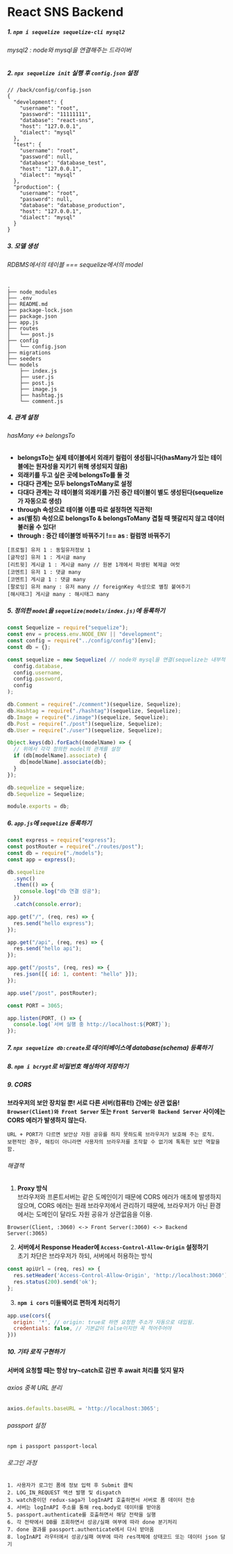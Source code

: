 # React SNS Backend

##### 1. `npm i sequelize sequelize-cli mysql2`

###### mysql2 : node와 mysql을 연결해주는 드라이버


##### 2. `npx sequelize init` 실행 후 `config.json` 설정
```json5
// /back/config/config.json
{
  "development": {
    "username": "root",
    "password": "11111111",
    "database": "react-sns",
    "host": "127.0.0.1",
    "dialect": "mysql"
  },
  "test": {
    "username": "root",
    "password": null,
    "database": "database_test",
    "host": "127.0.0.1",
    "dialect": "mysql"
  },
  "production": {
    "username": "root",
    "password": null,
    "database": "database_production",
    "host": "127.0.0.1",
    "dialect": "mysql"
  }
}

```

##### 3. 모델 생성
###### RDBMS에서의 테이블 === sequelize에서의 model
```
.
├── node_modules
├── .env
├── README.md
├── package-lock.json
├── package.json
├── app.js
├── routes
│   └── post.js
├── config
│   └── config.json
├── migrations
├── seeders
└── models
    ├── index.js
    ├── user.js
    ├── post.js
    ├── image.js
    ├── hashtag.js
    └── comment.js
```

##### 4. 관계 설정
###### hasMany <-> belongsTo
- **belongsTo는 실제 테이블에서 외래키 컬럼이 생성됩니다(hasMany가 있는 테이블에는 원자성을 지키기 위해 생성되지 않음)**
- **외래키를 두고 싶은 곳에 belongsTo를 둘 것**
- **다대다 관계는 모두 belongsToMany로 설정**  
- **다대다 관계는 각 테이블의 외래키를 가진 중간 테이블이 별도 생성된다(sequelize가 자동으로 생성)**
- **through 속성으로 테이블 이름 따로 설정하면 직관적!**
- **as(별칭) 속성으로 belongsTo & belongsToMany 겹칠 때 헷갈리지 않고 데이터 불러올 수 있다!**
- **through : 중간 테이블명 바꿔주기 !== as : 컬럼명 바꿔주기**
```
[프로필] 유저 1 : 동일유저정보 1
[글작성] 유저 1 : 게시글 many
[리트윗] 게시글 1 : 게시글 many // 원본 1개에서 파생된 복제글 여럿
[코멘트] 유저 1 : 댓글 many
[코멘트] 게시글 1 : 댓글 many
[팔로잉] 유저 many : 유저 many // foreignKey 속성으로 별칭 붙여주기
[해시태그] 게시글 many : 해시태그 many
```

##### 5. 정의한 `model`을 `sequelize(models/index.js)`에 등록하기
```js
const Sequelize = require("sequelize");
const env = process.env.NODE_ENV || "development";
const config = require("../config/config")[env];
const db = {};

const sequelize = new Sequelize( // node와 mysql을 연결(sequelize는 내부적으로 mysql2를 사용)
  config.database,
  config.username,
  config.password,
  config
);

db.Comment = require("./comment")(sequelize, Sequelize);
db.Hashtag = require("./hashtag")(sequelize, Sequelize);
db.Image = require("./image")(sequelize, Sequelize);
db.Post = require("./post")(sequelize, Sequelize);
db.User = require("./user")(sequelize, Sequelize);

Object.keys(db).forEach((modelName) => {
  // 위에서 각각 정의한 model의 관계를 설정
  if (db[modelName].associate) {
    db[modelName].associate(db);
  }
});

db.sequelize = sequelize;
db.Sequelize = Sequelize;

module.exports = db;
```
##### 6. `app.js`에 `sequelize` 등록하기
```js
const express = require("express");
const postRouter = require("./routes/post");
const db = require("./models");
const app = express();

db.sequelize
  .sync()
  .then(() => {
    console.log("db 연결 성공");
  })
  .catch(console.error);

app.get("/", (req, res) => {
  res.send("hello express");
});

app.get("/api", (req, res) => {
  res.send("hello api");
});

app.get("/posts", (req, res) => {
  res.json([{ id: 1, content: "hello" }]);
});

app.use("/post", postRouter);

const PORT = 3065;

app.listen(PORT, () => {
  console.log(`서버 실행 중 http://localhost:${PORT}`);
});
```

##### 7. `npx sequelize db:create`로 데이터베이스에 database(schema) 등록하기

##### 8. `npm i bcrypt`로 비밀번호 해싱하여 저장하기

##### 9. CORS
**브라우저의 보안 장치일 뿐! 서로 다른 서버(컴퓨터) 간에는 상관 없음!**
**`Browser(Client)와 Front Server` 또는 `Front Server와 Backend Server` 사이에는 CORS 에러가 발생하지 않는다.**
```
URL + PORT가 다르면 보안상 자원 공유를 하지 못하도록 브라우저가 보호해 주는 로직.
보편적인 경우, 해킹이 아니라면 사용자의 브라우저를 조작할 수 없기에 톡톡한 보안 역할을 함.
```

###### 해결책

1. **Proxy 방식**  
브라우저와 프론트서버는 같은 도메인이기 때문에 CORS 에러가 애초에 발생하지 않으며,
   CORS 에러는 원래 브라우저에서 관리하기 때문에, 브라우저가 아닌 환경에서는 도메인이 달라도 자원 공유가 상관없음을 이용.
```
Browser(Client, :3060) <-> Front Server(:3060) <-> Backend Server(:3065)
```
2. **서버에서 Response Header에 `Access-Control-Allow-Origin` 설정하기**  
초기 차단은 브라우저가 하되, 서버에서 허용하는 방식
```js
const apiUrl = (req, res) => {
  res.setHeader('Access-Control-Allow-Origin', 'http://localhost:3060'); // 두번째 인자를 '*'로 하면 전체 도메인 허용
  res.status(200).send('ok');
};
```

3. **`npm i cors` 미들웨어로 편하게 처리하기**
```js
app.use(cors({
  origin: '*', // origin: true로 하면 요청한 주소가 자동으로 대입됨.
  credentials: false, // 기본값이 false이지만 꼭 적어주어야 
}))
```

##### 10. 기타 로직 구현하기
**서버에 요청할 때는 항상 try~catch로 감싼 후 await 처리를 잊지 말자**

###### axios 중복 URL 분리
```js
axios.defaults.baseURL = 'http://localhost:3065';
```

###### passport 설정
`npm i passport passport-local`


###### 로그인 과정
```
1. 사용자가 로그인 폼에 정보 입력 후 Submit 클릭
2. LOG_IN_REQUEST 액션 발행 및 dispatch
3. watch중이던 redux-saga가 logInAPI 호출하면서 서버로 폼 데이터 전송
4. 서버는 logInAPI 주소를 통해 req.body로 데이터를 받아옴
5. passport.authenticate를 호출하면서 해당 전략을 실행 
6. 각 전략에서 DB를 조회하면서 성공/실패 여부에 따라 done 분기처리
7. done 결과를 passport.authenticate에서 다시 받아옴
8. logInAPI 라우터에서 성공/실패 여부에 따라 res객체에 상태코드 또는 데이터 json 담기
```